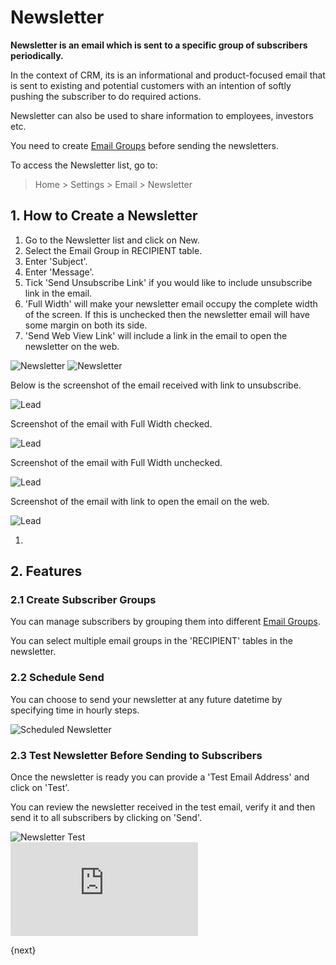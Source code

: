 <!-- add-breadcrumbs -->
# Newsletter

**Newsletter is an email which is sent to a specific group of subscribers periodically.**

In the context of CRM, its is an informational and product-focused email that is sent to existing and potential customers with an intention of softly pushing the subscriber to do required actions.

Newsletter can also be used to share information to employees, investors etc.

You need to create [Email Groups](/docs/user/manual/en/CRM/email_group) before sending the newsletters.

To access the Newsletter list, go to:
> Home > Settings > Email > Newsletter

## 1. How to Create a Newsletter
1. Go to the Newsletter list and click on New.
1. Select the Email Group in RECIPIENT table.
1. Enter 'Subject'.
1. Enter 'Message'.
1. Tick 'Send Unsubscribe Link' if you would like to include unsubscribe link in the email.
1. 'Full Width' will make your newsletter email occupy the complete width of the screen. If this is unchecked then the newsletter email will have some margin on both its side.
1. 'Send Web View Link' will include a link in the email to open the newsletter on the web.

<img class="screenshot" alt="Newsletter" src="{{docs_base_url}}/assets/img/crm/newsletter-doc.png">

<img class="screenshot" alt="Newsletter" src="{{docs_base_url}}/assets/img/crm/newsletter-doc-2.png">

Below is the screenshot of the email received with link to unsubscribe.

<img class="screenshot" alt="Lead" src="{{docs_base_url}}/assets/img/crm/newsletter.png">

Screenshot of the email with Full Width checked.

<img class="screenshot" alt="Lead" src="{{docs_base_url}}/assets/img/crm/newsletter-doc-full-width.png">

Screenshot of the email with Full Width unchecked.

<img class="screenshot" alt="Lead" src="{{docs_base_url}}/assets/img/crm/newsletter-doc-half-width.png">

Screenshot of the email with link to open the email on the web.

<img class="screenshot" alt="Lead" src="{{docs_base_url}}/assets/img/crm/newsletter-doc-web-link.png">

1. 

## 2. Features

### 2.1 Create Subscriber Groups

You can manage subscribers by grouping them into different [Email Groups](/docs/user/manual/en/CRM/email_group).

You can select multiple email groups in the 'RECIPIENT' tables in the newsletter.

### 2.2 Schedule Send

You can choose to send your newsletter at any future datetime by specifying time in hourly steps.

<img class="screenshot" alt="Scheduled Newsletter" src="{{docs_base_url}}/assets/img/crm/scheduled-newsletter.png">

### 2.3 Test Newsletter Before Sending to Subscribers

Once the newsletter is ready you can provide a 'Test Email Address' and click on 'Test'.

You can review the newsletter received in the test email, verify it and then send it to all subscribers by clicking on 'Send'.

<img class="screenshot" alt="Newsletter Test" src="{{docs_base_url}}/assets/img/crm/newsletter-test.png">

<div class="embed-container">
	<iframe src="https://www.youtube.com/embed/muLKsCrrDRo?rel=0" frameborder="0" allow="autoplay; encrypted-media" allowfullscreen>
	</iframe>
</div>

{next}